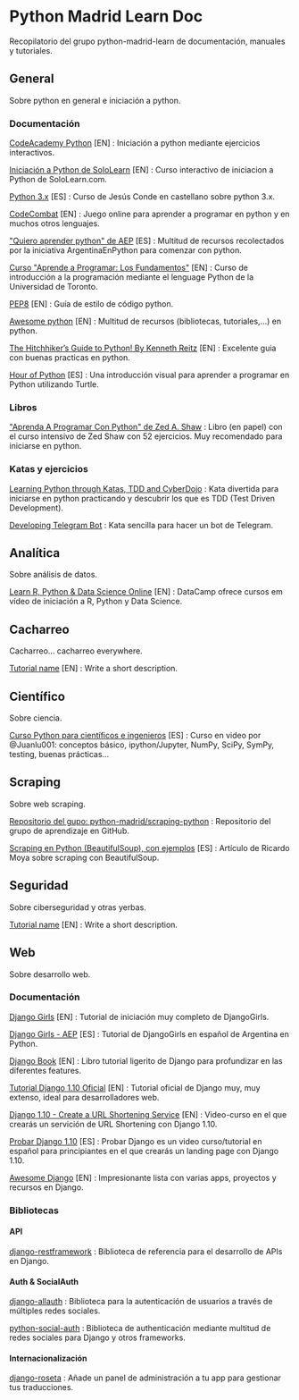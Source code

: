 # Python Madrid Learn Doc

Recopilatorio del grupo python-madrid-learn de documentación, manuales y tutoriales.


## General

Sobre python en general e iniciación a python.

### Documentación

[CodeAcademy Python](https://www.codecademy.com/learn/python) [EN]
:   Iniciación a python mediante ejercicios interactivos.

[Iniciación a Python de SoloLearn](https://www.sololearn.com/Play/Python) [EN]
:   Curso interactivo de iniciacion a Python de SoloLearn.com.

[Python 3.x](https://www.youtube.com/playlist?list=PLEtcGQaT56cj70Vl_C1qfUinyMELunL-N) [ES]
:   Curso de Jesús Conde en castellano sobre python 3.x.

[CodeCombat](htps://codecombat.com/) [EN]
:   Juego online para aprender a programar en python y en muchos otros lenguajes.

["Quiero aprender python" de AEP](https://argentinaenpython.com/quiero-aprender-python/) [ES]
:   Multitud de recursos recolectados por la iniciativa ArgentinaEnPython para comenzar con python.

[Curso "Aprende a Programar: Los Fundamentos"](https://www.coursera.org/learn/learn-to-program) [EN]
:   Curso de introducción a la programación mediante el lenguage Python de la Universidad de Toronto.

[PEP8](https://www.python.org/dev/peps/pep-0008/) [EN]
:   Guía de estilo de código python.

[Awesome python](http://awesome-python.com/) [EN]
:   Multitud de recursos (bibliotecas, tutoriales,...) en python.

[The Hitchhiker’s Guide to Python! By Kenneth Reitz](http://docs.python-guide.org/en/latest/) [EN]
:   Excelente guia con buenas practicas en python.

[Hour of Python](https://hourofpython.com/una-introduccion-visual-a-python/index.html) [ES]
: Una introducción visual para aprender a programar en Python utilizando Turtle.

### Libros

["Aprenda A Programar Con Python" de Zed A. Shaw](https://www.amazon.es/Aprenda-Programar-Python-T%C3%ADtulos-Especiales/dp/8441536511)
:    Libro (en papel) con el curso intensivo de Zed Shaw con 52 ejercicios. Muy recomendado para iniciarse en python.

### Katas y ejercicios

[Learning Python through Katas, TDD and CyberDojo](https://technologyconversations.com/2013/12/29/learning-a-new-programming-language-through-katas-tdd-and-cyberdojo/)
:   Kata divertida para iniciarse en python practicando y descubrir los que es TDD (Test Driven Development).

[Developing Telegram Bot](https://geekytheory.com/telegram-programando-un-bot-en-python/)
:   Kata sencilla para hacer un bot de Telegram.


## Analítica

Sobre análisis de datos.

[Learn R, Python & Data Science Online](https://www.datacamp.com/) [EN]
:   DataCamp ofrece cursos em vídeo de iniciación a R, Python y Data Science.


## Cacharreo

Cacharreo... cacharreo everywhere.

[Tutorial name](url) [EN]
:   Write a short description.


## Científico

Sobre ciencia.

[Curso Python para científicos e ingenieros](https://www.youtube.com/playlist?list=PLoGFizEtm_6iheDXw2-8onKClyxgstBO1) [ES]
:   Curso en video por @Juanlu001: conceptos básico, ipython/Jupyter, NumPy, SciPy, SymPy, testing, buenas prácticas...


## Scraping

Sobre web scraping.

[Repositorio del gupo: python-madrid/scraping-python](https://github.com/python-madrid/scraping-python)
:   Repositorio del grupo de aprendizaje en GitHub.

[Scraping en Python (BeautifulSoup), con ejemplos](http://jarroba.com/scraping-python-beautifulsoup-ejemplos/) [ES]
:   Artículo de Ricardo Moya sobre scraping con BeautifulSoup.


## Seguridad

Sobre ciberseguridad y otras yerbas.

[Tutorial name](url) [EN]
:   Write a short description.


## Web

Sobre desarrollo web.

### Documentación

[Django Girls](https://tutorial.djangogirls.org/) [EN]
:   Tutorial de iniciación muy completo de DjangoGirls.

[Django Girls - AEP](https://argentinaenpython.com/django-girls/tutorial/) [ES]
:   Tutorial de DjangoGirls en español de Argentina en Python.

[Django Book](http://djangobook.com/) [EN]
:   Libro tutorial ligerito de Django para profundizar en las diferentes features.

[Tutorial Django 1.10 Oficial](https://docs.djangoproject.com/en/1.10/intro/) [EN]
:   Tutorial oficial de Django muy, muy extenso, ideal para desarrolladores web.

[Django 1.10 - Create a URL Shortening Service](https://www.youtube.com/watch?v=KdPf-pNK1s0&list=PLEsfXFp6DpzQSEMN5PXvEWuD2gEWVngCZ) [EN]
:   Video-curso en el que crearás un servición de URL Shortening con Django 1.10.

[Probar Django 1.10](https://www.youtube.com/playlist?list=PLUAh0xzkWmosSdqTjxg9yHG3Q3J4PQB5X) [ES]
: Probar Django es un video curso/tutorial en español para principiantes en el que crearás un landing page con Django 1.10.

[Awesome Django](http://awesome-django.com) [EN]
: Impresionante lista con varias apps, proyectos y recursos en Django.

### Bibliotecas

#### API

[django-restframework](http://www.django-rest-framework.org/)
:   Biblioteca de referencia para el desarrollo de APIs en Django.

#### Auth & SocialAuth

[django-allauth](http://www.intenct.nl/projects/django-allauth/)
:   Biblioteca para la autenticación de usuarios a través de múltiples redes sociales.

[python-social-auth](http://psa.matiasaguirre.net/)
:   Biblioteca de authenticación mediante multitud de redes sociales para Django y otros frameworks.

#### Internacionalización

[django-roseta](https://django-rosetta.readthedocs.io/en/latest/)
:   Añade un panel de administración a tu app para gestionar tus traducciones.
